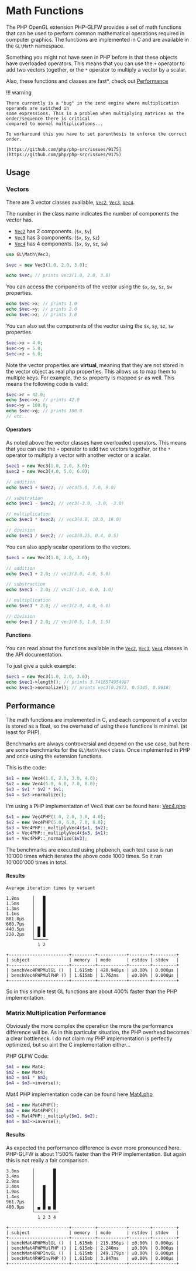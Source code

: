 # Math Functions 

The PHP OpenGL extension PHP-GLFW provides a set of math functions that can be used to perform common mathematical operations required in computer graphics.
The functions are implemented in C and are available in the `GL\Math` namespace. 

Something you might not have seen in PHP before is that these objects have overloaded operators. This means that you can use the `+` operator to add two vectors together, or the `*` operator to multiply a vector by a scalar.

Also, these functions and classes are fast*, check out [Performance](#performance)

!!! warning

    There currently is a "bug" in the zend engine where multiplication operands are switched in 
    some expressions. This is a problem when multiplying matrices as the order/sequence there is critical 
    compared to normal multiplications...

    To workaround this you have to set parenthesis to enforce the correct order.
    
    [https://github.com/php/php-src/issues/9175](https://github.com/php/php-src/issues/9175)

## Usage

### Vectors

There are 3 vector classes available, [`Vec2`](/API/Math/Vec2.html), [`Vec3`](/API/Math/Vec3.html), [`Vec4`](/API/Math/Vec4.html).

The number in the class name indicates the number of components the vector has. 

 * [`Vec2`](/API/Math/Vec2.html) has 2 components. (`$x`, `$y`)
 * [`Vec3`](/API/Math/Vec3.html) has 3 components. (`$x`, `$y`, `$z`)
 * [`Vec4`](/API/Math/Vec4.html) has 4 components. (`$x`, `$y`, `$z`, `$w`)

```php 
use GL\Math\Vec3;

$vec = new Vec3(1.0, 2.0, 3.0);

echo $vec; // prints vec3(1.0, 2.0, 3.0)
```

You can access the components of the vector using the `$x`, `$y`, `$z`, `$w` properties.

```php
echo $vec->x; // prints 1.0
echo $vec->y; // prints 2.0
echo $vec->z; // prints 3.0
```

You can also set the components of the vector using the `$x`, `$y`, `$z`, `$w` properties.

```php
$vec->x = 4.0;
$vec->y = 5.0;
$vec->z = 6.0;
```

Note the vector properties are **virtual**, meaning that they are not stored in the vector object as real php properties. This allows us to map them to multiple keys. For example, the `$x` property is mapped `$r` as well. This means the following code is valid:

```php
$vec->r = 42.0;
echo $vec->x; // prints 42.0
$vec->y = 100.0;
echo $vec->g; // prints 100.0
// etc..
```

#### Operators

As noted above the vector classes have overloaded operators. This means that you can use the `+` operator to add two vectors together, or the `*` operator to multiply a vector with another vector or a scalar.

```php
$vec1 = new Vec3(1.0, 2.0, 3.0);
$vec2 = new Vec3(4.0, 5.0, 6.0);

// addition
echo $vec1 + $vec2; // vec3(5.0, 7.0, 9.0)

// substration
echo $vec1 - $vec2; // vec3(-3.0, -3.0, -3.0)

// multiplication
echo $vec1 * $vec2; // vec3(4.0, 10.0, 18.0)

// division
echo $vec1 / $vec2; // vec3(0.25, 0.4, 0.5)
```

You can also apply scalar operations to the vectors.

```php
$vec1 = new Vec3(1.0, 2.0, 3.0);

// addition
echo $vec1 + 2.0; // vec3(3.0, 4.0, 5.0)

// substraction
echo $vec1 - 2.0; // vec3(-1.0, 0.0, 1.0)

// multiplication
echo $vec1 * 2.0; // vec3(2.0, 4.0, 6.0)

// division
echo $vec1 / 2.0; // vec3(0.5, 1.0, 1.5)
```

#### Functions

You can read about the functions available in the [`Vec2`](/API/Math/Vec2.html), [`Vec3`](/API/Math/Vec3.html), [`Vec4`](/API/Math/Vec4.html) classes in the API documentation.

To just give a quick example:

```php
$vec1 = new Vec3(1.0, 2.0, 3.0);
echo $vec1->length(); // prints 3.7416574954987
echo $vec1->normalize(); // prints vec3(0.2673, 0.5345, 0.8018)
```

## Performance 

The math functions are implemented in C, and each component of a vector is stored as a float, so the overhead of using these functions is minimal. (at least for PHP).

Benchmarks are always controversial and depend on the use case, but here are some benchmarks for the `GL\Math\Vec4` class. Once implemented in PHP and once using the extension functions.

This is the code:

```php
$v1 = new Vec4(1.0, 2.0, 3.0, 4.0);
$v2 = new Vec4(5.0, 6.0, 7.0, 8.0);
$v3 = $v1 * $v2 * $v1;
$v4 = $v3->normalize();
```

I'm using a PHP implementation of Vec4 that can be found here: [Vec4.php](https://github.com/mario-deluna/php-render/blob/master/src/Math/Vec4.php)

```php
$v1 = new Vec4PHP(1.0, 2.0, 3.0, 4.0);
$v2 = new Vec4PHP(5.0, 6.0, 7.0, 8.0);
$v3 = Vec4PHP::_multiplyVec4($v1, $v2);
$v3 = Vec4PHP::_multiplyVec4($v3, $v1);
$v4 = Vec4PHP::_normalize($v3);
```

The benchmarks are executed using phpbench, each test case is run 10'000 times which iterates the above code 1000 times. So it ran 10'000'000 times in total.

#### Results

```
Average iteration times by variant

1.8ms     │   █
1.5ms     │   █
1.3ms     │   █
1.1ms     │   █
881.0μs   │   █
660.7μs   │   █
440.5μs   │ █ █
220.2μs   │ █ █
          └─────
            1 2

+-----------------------+---------+-----------+--------+---------+
| subject               | memory  | mode      | rstdev | stdev   |
+-----------------------+---------+-----------+--------+---------+
| benchVec4PHPMulGL ()  | 1.615mb | 420.948μs | ±0.00% | 0.000μs |
| benchVec4PHPMulPHP () | 1.615mb | 1.762ms   | ±0.00% | 0.000μs |
+-----------------------+---------+-----------+--------+---------+
```

So in this simple test GL functions are about 400% faster than the PHP implementation.

### Matrix Multiplication Performance 

Obviously the more complex the operation the more the performance difference will be. As in this particular situation, the PHP overhead becomes a clear bottleneck. I do not claim my PHP implementation is perfectly optimized, but so aint the C implementation either...

PHP GLFW Code:

```php
$m1 = new Mat4;
$m2 = new Mat4;
$m3 = $m1 * $m2;
$m4 = $m3->inverse();
```

Mat4 PHP implementation code can be found here [Mat4.php](https://github.com/mario-deluna/php-render/blob/master/src/Math/Mat4.php)

```php 
$m1 = new Mat4PHP();
$m2 = new Mat4PHP();
$m3 = Mat4PHP::_multiply($m1, $m2);
$m4 = $m3->inverse();
```

#### Results

As expected the performance difference is even more pronounced here. PHP-GLFW is about 1'500% faster than the PHP implementation. But again this is not really a fair comparison.

```
3.8ms     │       █
3.4ms     │       █
2.9ms     │       █
2.4ms     │   ▆   █
1.9ms     │   █   █
1.4ms     │   █   █
961.7μs   │   █   █
480.9μs   │ ▄ █ ▅ █
          └─────────
            1 2 3 4

+-----------------------+---------+-----------+--------+---------+
| subject               | memory  | mode      | rstdev | stdev   |
+-----------------------+---------+-----------+--------+---------+
| benchMat4PHPMulGL ()  | 1.615mb | 215.356μs | ±0.00% | 0.000μs |
| benchMat4PHPMulPHP () | 1.615mb | 2.240ms   | ±0.00% | 0.000μs |
| benchMat4PHPInvGL ()  | 1.615mb | 249.179μs | ±0.00% | 0.000μs |
| benchMat4PHPInvPHP () | 1.615mb | 3.847ms   | ±0.00% | 0.000μs |
+-----------------------+---------+-----------+--------+---------+
```